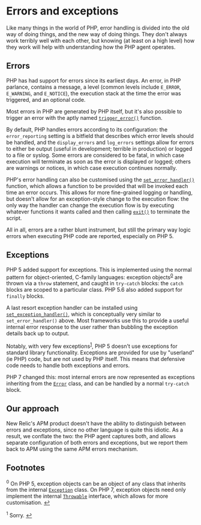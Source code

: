 # Errors and exceptions

Like many things in the world of PHP, error handling is divided into the old way of doing things, and the new way of doing things. They don't always work terribly well with each other, but knowing (at least on a high level) how they work will help with understanding how the PHP agent operates.

## Errors

PHP has had support for errors since its earliest days. An error, in PHP parlance, contains a message, a level (common levels include `E_ERROR`, `E_WARNING`, and `E_NOTICE`), the execution stack at the time the error was triggered, and an optional code.

Most errors in PHP are generated by PHP itself, but it's also possible to trigger an error with the aptly named [`trigger_error()`](https://secure.php.net/trigger_error) function.

By default, PHP handles errors according to its configuration: the `error_reporting` setting is a bitfield that describes which error levels should be handled, and the `display_errors` and `log_errors` settings allow for errors to either be output (useful in development; terrible in production) or logged to a file or syslog. Some errors are considered to be fatal, in which case execution will terminate as soon as the error is displayed or logged; others are warnings or notices, in which case execution continues normally.

PHP's error handling can also be customised using the [`set_error_handler()`](https://secure.php.net/set_error_handler) function, which allows a function to be provided that will be invoked each time an error occurs. This allows for more fine-grained logging or handling, but doesn't allow for an exception-style change to the execution flow: the only way the handler can change the execution flow is by executing whatever functions it wants called and then calling [`exit()`](https://secure.php.net/exit) to terminate the script.

All in all, errors are a rather blunt instrument, but still the primary way logic errors when executing PHP code are reported, especially on PHP 5.

## Exceptions

PHP 5 added support for exceptions. This is implemented using the normal pattern for object-oriented, C-family languages: exception objects<sup id="a0">[0](#f0)</sup> are thrown via a `throw` statement, and caught in `try-catch` blocks: the `catch` blocks are scoped to a particular class. PHP 5.6 also added support for `finally` blocks.

A last resort exception handler can be installed using [`set_exception_handler()`](https://secure.php.net/set_exception_handler), which is conceptually very similar to `set_error_handler()` above. Most frameworks use this to provide a useful internal error response to the user rather than bubbling the exception details back up to output.

Notably, with very few exceptions<sup id="a1">[1](#f1)</sup>, PHP 5 doesn't use exceptions for standard library functionality. Exceptions are provided for use by "userland" (ie PHP) code, but are not used by PHP itself. This means that defensive code needs to handle both exceptions and errors.

PHP 7 changed this: most internal errors are now represented as exceptions inheriting from the [`Error`](https://secure.php.net/error) class, and can be handled by a normal `try-catch` block.

## Our approach

New Relic's APM product doesn't have the ability to distinguish between errors and exceptions, since no other language is quite this idiotic. As a result, we conflate the two: the PHP agent captures both, and allows separate configuration of both errors and exceptions, but we report them back to APM using the same APM errors mechanism.

## Footnotes

<sup id="f0">0</sup> On PHP 5, exception objects can be an object of any class that inherits from the internal [`Exception`](https://secure.php.net/exception) class. On PHP 7, exception objects need only implement the internal [`Throwable`](https://secure.php.net/throwable) interface, which allows for more customisation. [↩](#a0)

<sup id="f1">1</sup> Sorry. [↩](#a1)